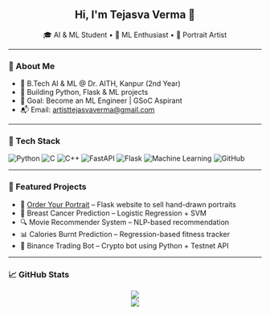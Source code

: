<h2 align="center">Hi, I'm Tejasva Verma 👋</h2>
<p align="center">
  🎓 AI & ML Student • 🧠 ML Enthusiast • 🎨 Portrait Artist
</p>

---

### 🚀 About Me
- 🏫 B.Tech AI & ML @ Dr. AITH, Kanpur (2nd Year)
- 🔨 Building Python, Flask & ML projects
- 🎯 Goal: Become an ML Engineer | GSoC Aspirant
- 📬 Email: artisttejasvaverma@gmail.com

---

### 🧰 Tech Stack
![Python](https://img.shields.io/badge/-Python-black?logo=Python)
![C](https://img.shields.io/badge/-C-black?logo=c)
![C++](https://img.shields.io/badge/-C++-black?logo=c%2B%2B)
![FastAPI](https://img.shields.io/badge/-FastAPI-black?logo=fastapi)
![Flask](https://img.shields.io/badge/-Flask-black?logo=flask)
![Machine Learning](https://img.shields.io/badge/-ML-black?logo=scikit-learn)
![GitHub](https://img.shields.io/badge/-GitHub-black?logo=github)

---

### 📌 Featured Projects

- 🎨 [Order Your Portrait](https://order-your-portrait.onrender.com) – Flask website to sell hand-drawn portraits
- 🧠 Breast Cancer Prediction – Logistic Regression + SVM
- 🔍 Movie Recommender System – NLP-based recommendation
- 📊 Calories Burnt Prediction – Regression-based fitness tracker
- 🤖 Binance Trading Bot – Crypto bot using Python + Testnet API

---

### 📈 GitHub Stats

<p align="center">
  <img src="https://github-readme-stats.vercel.app/api?username=expeditive&show_icons=true&theme=tokyonight" />
  <br/>
  <img src="https://github-readme-stats.vercel.app/api/top-langs/?username=expeditive&layout=compact&theme=tokyonight" />
</p>

